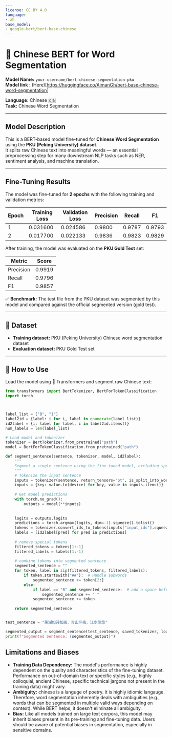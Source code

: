 ```yaml
---
license: CC BY 4.0
language:
- zh
base_model:
- google-bert/bert-base-chinese
---
```

# 🐼 Chinese BERT for Word Segmentation

**Model Name:** `your-username/bert-chinese-segmentation-pku`  
**Model link** :  (Here)[https://huggingface.co/AimanGh/bert-base-chinese-word-segmentation]

**Language:** Chinese 🇨🇳  
**Task:** Chinese Word Segmentation

---

##  Model Description

This is a BERT-based model fine-tuned for **Chinese Word Segmentation** using the **PKU (Peking University) dataset**.  
It splits raw Chinese text into meaningful words — an essential preprocessing step for many downstream NLP tasks such as NER, sentiment analysis, and machine translation.

---

##  Fine-Tuning Results

The model was fine-tuned for **2 epochs** with the following training and validation metrics:

| Epoch | Training Loss | Validation Loss | Precision | Recall | F1 |
|-------|----------------|-----------------|-----------|--------|-----|
| 1     | 0.031600       | 0.024586        | 0.9800    | 0.9787 | 0.9793 |
| 2     | 0.017700       | 0.022133        | 0.9836    | 0.9823 | 0.9829 |

After training, the model was evaluated on the **PKU Gold Test** set:

| Metric    | Score  |
|-----------|--------|
| Precision | 0.9919 |
| Recall    | 0.9796 |
| F1        | 0.9857 |

✅ **Benchmark:** The test file from the PKU dataset was segmented by this model and compared against the official segmented version (gold test).

---

## 📂 Dataset

- **Training dataset:** PKU (Peking University) Chinese word segmentation dataset
- **Evaluation dataset:** PKU Gold Test set

---

## 🚀 How to Use

Load the model using 🤗 Transformers and segment raw Chinese text:

```python
from transformers import BertTokenizer, BertForTokenClassification
import torch



label_list = ["B", "I"]
label2id = {label: i for i, label in enumerate(label_list)}
id2label = {i: label for label, i in label2id.items()}
num_labels = len(label_list)

# Load model and tokenizer
tokenizer = BertTokenizer.from_pretrained("path")
model = BertForTokenClassification.from_pretrained("path")

def segment_sentence(sentence, tokenizer, model, id2label):
    """
    Segment a single sentence using the fine-tuned model, excluding special tokens.
    """
    # Tokenize the input sentence
    inputs = tokenizer(sentence, return_tensors="pt", is_split_into_words=False)
    inputs = {key: value.to(device) for key, value in inputs.items()}
    
    # Get model predictions
    with torch.no_grad():
        outputs = model(**inputs)
    
    
    logits = outputs.logits
    predictions = torch.argmax(logits, dim=-1).squeeze().tolist()
    tokens = tokenizer.convert_ids_to_tokens(inputs["input_ids"].squeeze().tolist())
    labels = [id2label[pred] for pred in predictions]
    
    # remove special tokens 
    filtered_tokens = tokens[1:-1]
    filtered_labels = labels[1:-1]
    
    # combine tokens into segmented sentence
    segmented_sentence = ""
    for token, label in zip(filtered_tokens, filtered_labels):
        if token.startswith("##"):  # Handle subwords
            segmented_sentence += token[2:]
        else:
            if label == "B" and segmented_sentence:  # add a space before a new word
                segmented_sentence += " "
            segmented_sentence += token
    
    return segmented_sentence


test_sentence = "芜湖如诗如画，青山环抱，江水悠悠"

segmented_output = segment_sentence(test_sentence, saved_tokenizer, loaded_model, id2label)
print(f"Segmented Sentence: {segmented_output}")


```

## Limitations and Biases

* **Training Data Dependency:** The model's performance is highly dependent on the quality and characteristics of the fine-tuning dataset. Performance on out-of-domain text or specific styles (e.g., highly colloquial, ancient Chinese, specific technical jargons not present in the training data) might vary.
* **Ambiguity:** chinese is a languge of poetry. It is highly idiomic langauge. Therefore, word segmentation inherently deals with ambiguities (e.g., words that can be segmented in multiple valid ways depending on context). While BERT helps, it doesn't eliminate all ambiguity.
* **Bias:** Like all models trained on large text corpora, this model may inherit biases present in its pre-training and fine-tuning data. Users should be aware of potential biases in segmentation, especially in sensitive domains.



